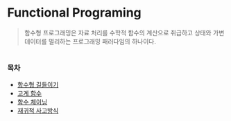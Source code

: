# Functional Programing

>함수형 프로그래밍은 자료 처리를 수학적 함수의 계산으로 취급하고 상태와 가변 데이터를 멀리하는 프로그래밍 패러다임의 하나이다.

#
### 목차
- [함수형 길들이기](https://github.com/hindong/FunctionPrograming_book/tree/main/chapter01)
- [고계 함수]()
- [함수 체이닝]()
- [재귀적 사고방식]()
